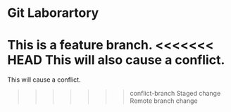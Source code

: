 # Git Laborartory
This is a feature branch.
<<<<<<< HEAD
This will also cause a conflict.
=======
This will cause a conflict.
>>>>>>> conflict-branch
Staged change
Remote branch change
